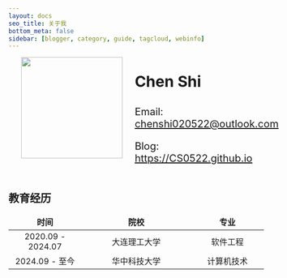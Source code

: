 ```yaml
---
layout: docs
seo_title: 关于我
bottom_meta: false
sidebar: [blogger, category, guide, tagcloud, webinfo]
---
```


<div class="profile" style="display: flex; margin-left: 5%">
<div class="img" style="height: auto; width: auto;">
<img src="https://cdn.jsdelivr.net/gh/CS0522/CSBlog/source/images/userphoto/01.jpg" height="auto" width="200"/>
</div>
<div class="text" style="margin-left: 5%;">
<p style="font-weight: bold; font-size: 30px">Chen Shi</p>
<p style="font-size: 20px" align="left">Email: <a href="mailto: chenshi020522@outlook.com" target="_blank">chenshi020522@outlook.com</a></p>
<p style="font-size: 20px" align="left">Blog: <a href="https://CS0522.github.io" target="_blank">https://CS0522.github.io</a></p>
<!-- <p style="font-size: 20px" align="left">Blog2: <a href="https://CS0522.gitee.io" target="_blank">https://CS0522.gitee.io</a></p> -->
</div>
</div>


## 教育经历

<style>
table {
    width: 100%;
}

table th:first-of-type {
    width: 20%;
}
table th:nth-of-type(2) {
    width: 30%;
}
table th:nth-of-type(3) {
    width: 20%;
}

td, th {
    border: none!important;
}
</style>

| 时间 | 院校 | 专业 |
| :--: | :--: | :--: |
| 2020.09 - 2024.07 | 大连理工大学 | 软件工程 |
| 2024.09 - 至今 | 华中科技大学 | 计算机技术 |

<!-- ## 科研经历

## 项目经历 -->
